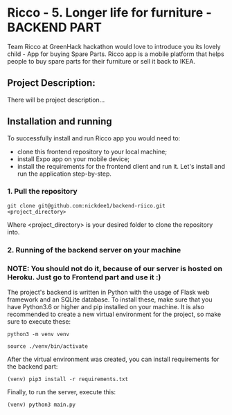 # Ricco - 5. Longer life for furniture - BACKEND PART

Team Ricco at GreenHack hackathon would love to introduce you its lovely child - App for buying Spare Parts. Ricco app is a mobile platform that helps people to buy spare parts for their furniture or sell it back to IKEA.
## Project Description:

There will be project description...

## Installation and running
To successfully install and run Ricco app you would need to:
* clone this frontend repository to your local machine;
* install Expo app on your mobile device;
* install the requirements for the frontend client and run it.
Let's install and run the application step-by-step.

### 1. Pull the repository

```
git clone git@github.com:nickdee1/backend-riico.git <project_directory>
```

Where <project_directory> is your desired folder to clone the repository into.

### 2. Running of the backend server on your machine
### NOTE: You should not do it, because of our server is hosted on Heroku. Just go to Frontend part and use it :)

The project's backend is written in Python with the usage of Flask web framework and an SQLite database.
To install these, make sure that you have Python3.6 or higher and pip installed on your machine.
It is also recommended to create a new virtual environment for the project, so make sure to execute these:

```
python3 -m venv venv
```

```
source ./venv/bin/activate
```

After the virtual environment was created, you can install requirements for the backend part:

```
(venv) pip3 install -r requirements.txt
```

Finally, to run the server, execute this:

```
(venv) python3 main.py
```
